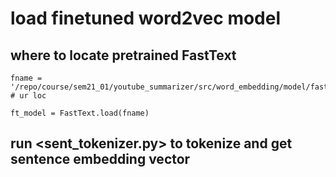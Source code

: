 # load finetuned word2vec model

## where to locate pretrained FastText
~~~
fname = '/repo/course/sem21_01/youtube_summarizer/src/word_embedding/model/fasttext.model' # ur loc

ft_model = FastText.load(fname)
~~~

## run <sent_tokenizer.py> to tokenize and get sentence embedding vector